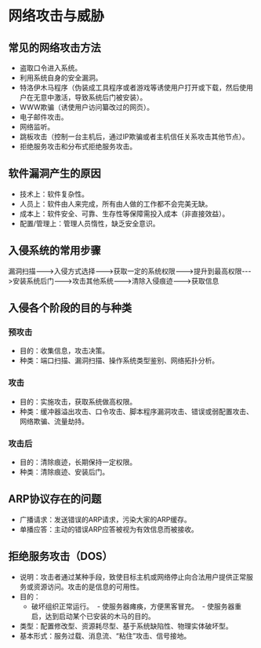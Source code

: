 # 网络攻击与威胁
## 常见的网络攻击方法
- 盗取口令进入系统。
- 利用系统自身的安全漏洞。
- 特洛伊木马程序（伪装成工具程序或者游戏等诱使用户打开或下载，然后使用户在无意中激活，导致系统后门被安装）。
- WWW欺骗（诱使用户访问纂改过的网页）。
- 电子邮件攻击。
- 网络监听。
- 跳板攻击（控制一台主机后，通过IP欺骗或者主机信任关系攻击其他节点）。
- 拒绝服务攻击和分布式拒绝服务攻击。

## 软件漏洞产生的原因
- 技术上：软件复杂性。
- 人员上：软件由人来完成，所有由人做的工作都不会完美无缺。
- 成本上：软件安全、可靠、生存性等保障需投入成本（非直接效益）。
- 配置/管理上：管理人员惰性，缺乏安全意识。

## 入侵系统的常用步骤
漏洞扫描--->入侵方式选择--->获取一定的系统权限--->提升到最高权限--->安装系统后门--->攻击其他系统--->清除入侵痕迹--->获取信息

## 入侵各个阶段的目的与种类
### 预攻击
- 目的：收集信息，攻击决策。
- 种类：端口扫描、漏洞扫描、操作系统类型鉴别、网络拓扑分析。
### 攻击
- 目的：实施攻击，获取系统做高权限。
- 种类：缓冲器溢出攻击、口令攻击、脚本程序漏洞攻击、错误或弱配置攻击、网络欺骗、流量劫持。
### 攻击后
- 目的：清除痕迹，长期保持一定权限。
- 种类：清除痕迹、安装后门。

## ARP协议存在的问题
- 广播请求：发送错误的ARP请求，污染大家的ARP缓存。
- 单播应答：主动的错误ARP应答被视为有效信息而被接收。

## 拒绝服务攻击（DOS）
- 说明：攻击者通过某种手段，致使目标主机或网络停止向合法用户提供正常服务或资源访问。攻击的是信息的可用性。
- 目的：
  - 破坏组织正常运行。
  - 使服务器瘫痪，方便黑客冒充。
  - 使服务器重启，达到启动某个已安装的木马的目的。
- 类型：配置修改型、资源耗尽型、基于系统缺陷性、物理实体破坏型。
- 基本形式：服务过载、消息流、“粘住”攻击、信号接地。

